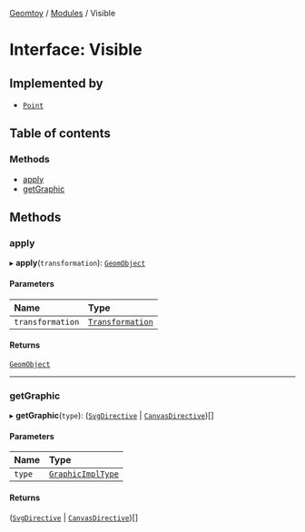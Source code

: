 [Geomtoy](../README.md) / [Modules](../modules.md) / Visible

# Interface: Visible

## Implemented by

- [`Point`](../classes/Point.md)

## Table of contents

### Methods

- [apply](Visible.md#apply)
- [getGraphic](Visible.md#getgraphic)

## Methods

### apply

▸ **apply**(`transformation`): [`GeomObject`](../classes/GeomObject.md)

#### Parameters

| Name | Type |
| :------ | :------ |
| `transformation` | [`Transformation`](../classes/Transformation.md) |

#### Returns

[`GeomObject`](../classes/GeomObject.md)

___

### getGraphic

▸ **getGraphic**(`type`): ([`SvgDirective`](../modules.md#svgdirective) \| [`CanvasDirective`](../modules.md#canvasdirective))[]

#### Parameters

| Name | Type |
| :------ | :------ |
| `type` | [`GraphicImplType`](../modules.md#graphicimpltype) |

#### Returns

([`SvgDirective`](../modules.md#svgdirective) \| [`CanvasDirective`](../modules.md#canvasdirective))[]
